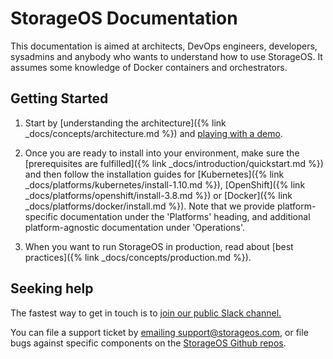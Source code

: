 # StorageOS Documentation

This documentation is aimed at architects, DevOps engineers, developers,
sysadmins and anybody who wants to understand how to use StorageOS. It assumes
some knowledge of Docker containers and orchestrators.


## Getting Started

1. Start by [understanding the architecture]({% link
_docs/concepts/architecture.md %}) and [playing with a demo](http://play.storageos.com/main).

1. Once you are ready to install into your environment, make sure the [prerequisites are
fulfilled]({% link _docs/introduction/quickstart.md %}) and then follow the
installation guides for [Kubernetes]({% link _docs/platforms/kubernetes/install-1.10.md %}),
[OpenShift]({% link _docs/platforms/openshift/install-3.8.md %}) or [Docker]({% link
_docs/platforms/docker/install.md %}). Note that we provide platform-specific
documentation under the 'Platforms' heading, and additional platform-agnostic
documentation under 'Operations'.

1. When you want to run StorageOS in production, read about [best practices]({% link
_docs/concepts/production.md %}).

## Seeking help

The fastest way to get in touch is to [join our public Slack
channel.](https://slack.storageos.com) <script async defer
src="http://slack.storageos.com/slackin.js"></script>

You can file a support ticket by [emailing
support@storageos.com](mailto:support@storageos.com), or file bugs against
specific components on the [StorageOS Github
repos](https://github.com/storageos).
